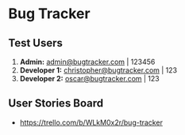 # Bug Tracker

## Test Users
1. **Admin:** admin@bugtracker.com | 123456
2. **Developer 1:** christopher@bugtracker.com | 123
3. **Developer 2:** oscar@bugtracker.com | 123

## User Stories Board
- https://trello.com/b/WLkM0x2r/bug-tracker